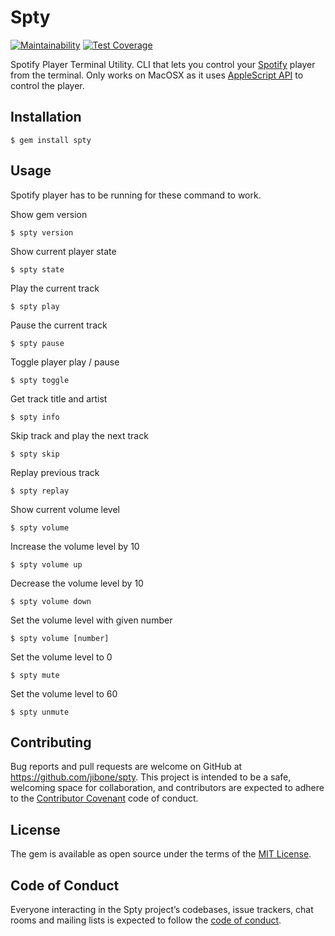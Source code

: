 # Spty

[![Maintainability](https://api.codeclimate.com/v1/badges/44d9bbca7b45da0f41d4/maintainability)](https://codeclimate.com/github/jibone/spty-rb/maintainability) [![Test Coverage](https://api.codeclimate.com/v1/badges/44d9bbca7b45da0f41d4/test_coverage)](https://codeclimate.com/github/jibone/spty-rb/test_coverage)

Spotify Player Terminal Utility. CLI that lets you control your
[Spotify](http://spotify.com) player from the terminal. Only works on MacOSX as
it uses [AppleScript API](https://developer.spotify.com/applescript-api/)
to control the player.

## Installation

```
$ gem install spty
```

## Usage

Spotify player has to be running for these command to work.

Show gem version
```
$ spty version
```

Show current player state
```
$ spty state
```

Play the current track
```
$ spty play
```

Pause the current track
```
$ spty pause
```

Toggle player play / pause
```
$ spty toggle
```

Get track title and artist
```
$ spty info
```

Skip track and play the next track
```
$ spty skip
```

Replay previous track
```
$ spty replay
```

Show current volume level
```
$ spty volume
```

Increase the volume level by 10
```
$ spty volume up
```

Decrease the volume level by 10
```
$ spty volume down
```

Set the volume level with given number
```
$ spty volume [number]
```

Set the volume level to 0
```
$ spty mute
```

Set the volume level to 60
```
$ spty unmute
```

## Contributing

Bug reports and pull requests are welcome on GitHub at
https://github.com/jibone/spty. This project is intended to be a safe, welcoming
space for collaboration, and contributors are expected to adhere to the
[Contributor Covenant](http://contributor-covenant.org) code of conduct.

## License

The gem is available as open source under the terms of the
[MIT License](http://opensource.org/licenses/MIT).

## Code of Conduct

Everyone interacting in the Spty project’s codebases, issue trackers, chat rooms
and mailing lists is expected to follow the
[code of conduct](https://github.com/jibone/spty/blob/master/CODE_OF_CONDUCT.md).
